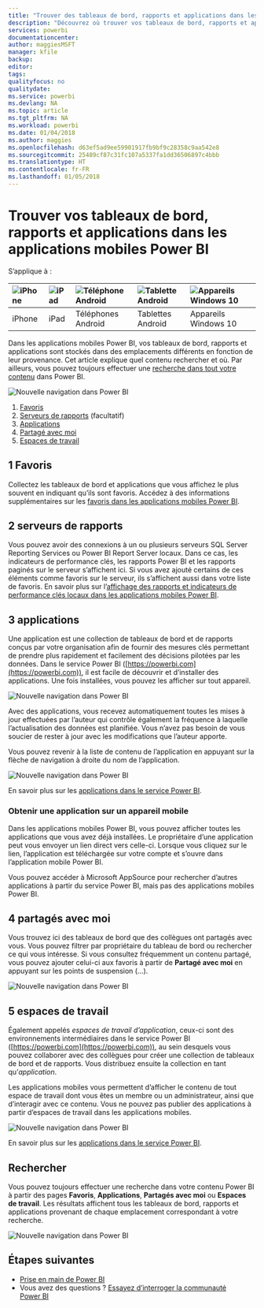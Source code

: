 ```yaml
---
title: "Trouver des tableaux de bord, rapports et applications dans les applications mobiles Power BI"
description: "Découvrez où trouver vos tableaux de bord, rapports et applications dans les applications mobiles Power BI, en fonction de leur provenance."
services: powerbi
documentationcenter: 
author: maggiesMSFT
manager: kfile
backup: 
editor: 
tags: 
qualityfocus: no
qualitydate: 
ms.service: powerbi
ms.devlang: NA
ms.topic: article
ms.tgt_pltfrm: NA
ms.workload: powerbi
ms.date: 01/04/2018
ms.author: maggies
ms.openlocfilehash: d63ef5ad9ee59901917fb9bf9c28358c9aa542e8
ms.sourcegitcommit: 25489cf87c31fc107a5337fa1dd36506897c4bbb
ms.translationtype: HT
ms.contentlocale: fr-FR
ms.lasthandoff: 01/05/2018
---
```

# <a name="find-your-dashboards-reports-and-apps-in-the-power-bi-mobile-apps"></a>Trouver vos tableaux de bord, rapports et applications dans les applications mobiles Power BI
S’applique à :

| ![iPhone](media/mobile-apps-find-content-mobile-devices/iphone-logo-50-px.png) | ![iPad](media/mobile-apps-find-content-mobile-devices/ipad-logo-50-px.png) | ![Téléphone Android](media/mobile-apps-find-content-mobile-devices/android-phone-logo-50-px.png) | ![Tablette Android](media/mobile-apps-find-content-mobile-devices/android-tablet-logo-50-px.png) | ![Appareils Windows 10](media/mobile-apps-find-content-mobile-devices/win-10-logo-50-px.png) |
|:--- |:--- |:--- |:--- |:--- |
| iPhone |iPad |Téléphones Android |Tablettes Android |Appareils Windows 10 |

Dans les applications mobiles Power BI, vos tableaux de bord, rapports et applications sont stockés dans des emplacements différents en fonction de leur provenance. Cet article explique quel contenu rechercher et où. Par ailleurs, vous pouvez toujours effectuer une [recherche dans tout votre contenu](mobile-apps-find-content-mobile-devices.md#search) dans Power BI. 

![Nouvelle navigation dans Power BI](media/mobile-apps-find-content-mobile-devices/power-bi-mobile-find-content.png)

1. [Favoris](mobile-apps-find-content-mobile-devices.md#1-favorites)
2. [Serveurs de rapports](mobile-apps-find-content-mobile-devices.md#2-report-servers) (facultatif)
3. [Applications](mobile-apps-find-content-mobile-devices.md#3-apps)
4. [Partagé avec moi](mobile-apps-find-content-mobile-devices.md#4-shared-with-me)
5. [Espaces de travail](mobile-apps-find-content-mobile-devices.md#5-workspaces)

## <a name="1-favorites"></a>1 Favoris
Collectez les tableaux de bord et applications que vous affichez le plus souvent en indiquant qu’ils sont favoris. Accédez à des informations supplémentaires sur les [favoris dans les applications mobiles Power BI](mobile-apps-favorites.md).

## <a name="2-report-servers"></a>2 serveurs de rapports
Vous pouvez avoir des connexions à un ou plusieurs serveurs SQL Server Reporting Services ou Power BI Report Server locaux. Dans ce cas, les indicateurs de performance clés, les rapports Power BI et les rapports paginés sur le serveur s’affichent ici. Si vous avez ajouté certains de ces éléments comme favoris sur le serveur, ils s’affichent aussi dans votre liste de favoris. En savoir plus sur l’[affichage des rapports et indicateurs de performance clés locaux dans les applications mobiles Power BI](mobile-app-ssrs-kpis-mobile-on-premises-reports.md).

## <a name="3-apps"></a>3 applications
Une application est une collection de tableaux de bord et de rapports conçus par votre organisation afin de fournir des mesures clés permettant de prendre plus rapidement et facilement des décisions pilotées par les données. Dans le service Power BI ([https://powerbi.com](https://powerbi.com)), il est facile de découvrir et d’installer des applications. Une fois installées, vous pouvez les afficher sur tout appareil. 

![Nouvelle navigation dans Power BI](media/mobile-apps-find-content-mobile-devices/power-bi-apps-mobile-apps.png)

Avec des applications, vous recevez automatiquement toutes les mises à jour effectuées par l’auteur qui contrôle également la fréquence à laquelle l’actualisation des données est planifiée. Vous n’avez pas besoin de vous soucier de rester à jour avec les modifications que l’auteur apporte.

Vous pouvez revenir à la liste de contenu de l’application en appuyant sur la flèche de navigation à droite du nom de l’application.

![Nouvelle navigation dans Power BI](media/mobile-apps-find-content-mobile-devices/power-bi-it-spend-app-android.png)

En savoir plus sur les [applications dans le service Power BI](service-install-use-apps.md).

### <a name="get-an-app-on-a-mobile-device"></a>Obtenir une application sur un appareil mobile
Dans les applications mobiles Power BI, vous pouvez afficher toutes les applications que vous avez déjà installées. Le propriétaire d’une application peut vous envoyer un lien direct vers celle-ci. Lorsque vous cliquez sur le lien, l’application est téléchargée sur votre compte et s’ouvre dans l’application mobile Power BI. 

Vous pouvez accéder à Microsoft AppSource pour rechercher d’autres applications à partir du service Power BI, mais pas des applications mobiles Power BI. 

## <a name="4-shared-with-me"></a>4 partagés avec moi
Vous trouvez ici des tableaux de bord que des collègues ont partagés avec vous. Vous pouvez filtrer par propriétaire du tableau de bord ou rechercher ce qui vous intéresse. Si vous consultez fréquemment un contenu partagé, vous pouvez ajouter celui-ci aux favoris à partir de **Partagé avec moi** en appuyant sur les points de suspension (…).

![Nouvelle navigation dans Power BI](media/mobile-apps-find-content-mobile-devices/power-bi-mobile-shared-with-me-fave.png)

## <a name="5-workspaces"></a>5 espaces de travail
Également appelés *espaces de travail d’application*, ceux-ci sont des environnements intermédiaires dans le service Power BI ([https://powerbi.com](https://powerbi.com)), au sein desquels vous pouvez collaborer avec des collègues pour créer une collection de tableaux de bord et de rapports. Vous distribuez ensuite la collection en tant qu’*application*. 

Les applications mobiles vous permettent d’afficher le contenu de tout espace de travail dont vous êtes un membre ou un administrateur, ainsi que d’interagir avec ce contenu. Vous ne pouvez pas publier des applications à partir d’espaces de travail dans les applications mobiles.

![Nouvelle navigation dans Power BI](media/mobile-apps-find-content-mobile-devices/power-bi-mobile-workspaces-home-android.png)

En savoir plus sur les [applications dans le service Power BI](service-install-use-apps.md).

## <a name="search"></a>Rechercher
Vous pouvez toujours effectuer une recherche dans votre contenu Power BI à partir des pages **Favoris**, **Applications**, **Partagés avec moi** ou **Espaces de travail**. Les résultats affichent tous les tableaux de bord, rapports et applications provenant de chaque emplacement correspondant à votre recherche. 

![Nouvelle navigation dans Power BI](media/mobile-apps-find-content-mobile-devices/power-bi-mobile-search.png)

## <a name="next-steps"></a>Étapes suivantes
* [Prise en main de Power BI](service-get-started.md)
* Vous avez des questions ? [Essayez d’interroger la communauté Power BI](http://community.powerbi.com/)

